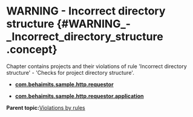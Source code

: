 # WARNING - Incorrect directory structure {#WARNING_-_Incorrect_directory_structure .concept}

Chapter contains projects and their violations of rule 'Incorrect directory structure' - 'Checks for project directory structure'.

-   **[com.behaimits.sample.http.requestor](../../qa/rules/Incorrect_directory_structure/violation1.md)**  

-   **[com.behaimits.sample.http.requestor.application](../../qa/rules/Incorrect_directory_structure/violation2.md)**  


**Parent topic:**[Violations by rules](../../qa/common/violationsByRules.md)

